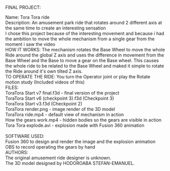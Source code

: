FINAL PROJECT:<br>

Name: Tora Tora ride<br>
Description: An amusement park ride that rotates around 2 different axis at the same time to create an interesting sensation
<br>
I chose this project because of the interesting movement and because i had
the ambition to move the whole mechanism from a single gear from the moment i saw the video
<br>
HOW IT WORKS: The mechanism rotates the Base Wheel to move the whole Ride around
the global Z axis and uses the difference in movement from the Base Wheel and the Base to move a gear on the Base wheel.
This causes the whole ride to be related to the Base Wheel and maked it simple to rotate the Ride around it's own tilted Z axis.
<br>
TO OPERATE THE RIDE: You turn the Operator joint or play the Rotate motion study
(Included videos of this)
<br>
FILES:<br>
ToraTora Start v7 final.f3d - final version of the project<br>
ToraTora Start v6 (checkpoint 3).f3d (Checkpoint 3)<br>
ToraTora Start v3.f3d (Checkpoint 2)<br>
ToraTora render.png - image render of the 3D model<br>
ToraTora ride.mp4 - default view of mechanism in action<br>
How the gears work.mp4 - hidden bodies so the gears are visible in action<br>
Tora Tora explode.avi - explosion made with Fusion 360 animation<br>
<br>
SOFTWARE USED:<br>
Fusion 360 to design and render the image and the explosion animation<br>
OBS to record operating the gears by hand<br>
AUTHORS:<br>
The original amusement ride designer is unknown.<br>
The 3D model designed by HODOROABA STEFAN-EMANUEL.
